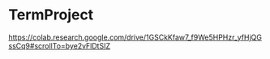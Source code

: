 # TermProject
https://colab.research.google.com/drive/1GSCkKfaw7_f9We5HPHzr_yfHjQGssCq9#scrollTo=bye2vFlDtSIZ

